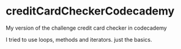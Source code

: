 # creditCardCheckerCodecademy
My version of the challenge credit card checker in codecademy


I tried to use loops, methods and iterators. just the basics.
